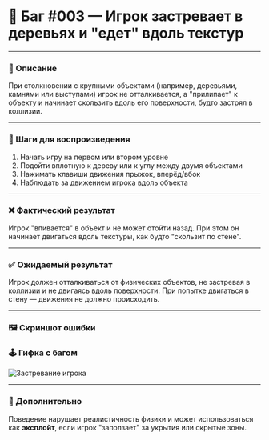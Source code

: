 # 🚧 Баг #003 — Игрок застревает в деревьях и "едет" вдоль текстур

---

### 📄 Описание
При столкновении с крупными объектами (например, деревьями, камнями или выступами) игрок не отталкивается, а "прилипает" к объекту и начинает скользить вдоль его поверхности, будто застрял в коллизии.

---

### 🧪 Шаги для воспроизведения
1. Начать игру на первом или втором уровне  
2. Подойти вплотную к дереву или к углу между двумя объектами  
3. Нажимать клавиши движения прыжок, вперёд/вбок  
4. Наблюдать за движением игрока вдоль объекта

---

### ❌ Фактический результат
Игрок "впивается" в объект и не может отойти назад. При этом он начинает двигаться вдоль текстуры, как будто "скользит по стене".

---

### ✅ Ожидаемый результат
Игрок должен отталкиваться от физических объектов, не застревая в коллизии и не двигаясь вдоль поверхности. При попытке двигаться в стену — движения не должно происходить.

---

### 🖼️ Скриншот ошибки  
### 🕹️ Гифка с багом  
![Застревание игрока](../../../assets/gif/player-stuck.gif)

---

### 💬 Дополнительно
Поведение нарушает реалистичность физики и может использоваться как **эксплойт**, если игрок "заползает" за укрытия или скрытые зоны. 
